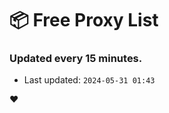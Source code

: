 # :package: Free Proxy List
### Updated every 15 minutes.

- Last updated: `2024-05-31 01:43`

:heart:
